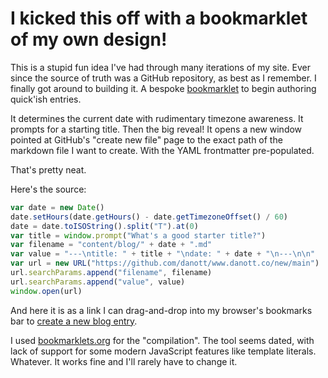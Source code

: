 <template data-parse>2022-07-27</template>

# I kicked this off with a bookmarklet of my own design!

This is a stupid fun idea I've had through many iterations of my site.
Ever since the source of truth was a GitHub repository, as best as I remember.
I finally got around to building it.
A bespoke [bookmarklet](https://bookmarklets.org/what-is-a-bookmarklet/) to begin authoring quick'ish entries.

It determines the current date with rudimentary timezone awareness.
It prompts for a starting title.
Then the big reveal!
It opens a new window pointed at GitHub's "create new file" page to the exact path of the markdown file I want to create. 
With the YAML frontmatter pre-populated.

That's pretty neat.

Here's the source:

```javascript
var date = new Date()
date.setHours(date.getHours() - date.getTimezoneOffset() / 60)
date = date.toISOString().split("T").at(0)
var title = window.prompt("What's a good starter title?")
var filename = "content/blog/" + date + ".md"
var value = "---\ntitle: " + title + "\ndate: " + date + "\n---\n\n"
var url = new URL("https://github.com/danott/www.danott.co/new/main")
url.searchParams.append("filename", filename)
url.searchParams.append("value", value)
window.open(url)
```

And here it is as a link I can drag-and-drop into my browser's bookmarks bar to [create a new blog entry](javascript:void%20function(){var%20t=new%20Date;t.setHours(t.getHours()-t.getTimezoneOffset()/60),t=t.toISOString().split(%22T%22).at(0);var%20e=window.prompt(%22What's%20a%20good%20starter%20title%3F%22),n=%22content/blog/%22+t+%22.md%22,a=%22---\ntitle:%20%22+e+%22\ndate:%20%22+t+%22\n---\n\n%22,o=new%20URL(%22https://github.com/danott/www.danott.co/new/main%22);o.searchParams.append(%22filename%22,n),o.searchParams.append(%22value%22,a),window.open(o)}();).

I used [bookmarklets.org](https://bookmarklets.org/maker/) for the "compilation".
The tool seems dated, with lack of support for some modern JavaScript features like template literals.
Whatever. 
It works fine and I'll rarely have to change it.